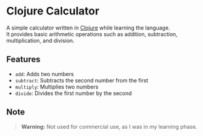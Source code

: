# Clojure Calculator

A simple calculator written in [Clojure](https://clojure.org) while learning the language.  
It provides basic arithmetic operations such as addition, subtraction, multiplication, and division.

## Features

- `add`: Adds two numbers
- `subtract`: Subtracts the second number from the first
- `multiply`: Multiplies two numbers
- `divide`: Divides the first number by the second

## Note

> **Warning:** Not used for commercial use, as I was in my learning phase.
